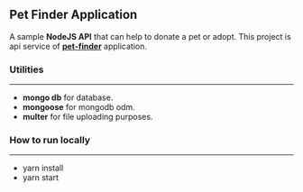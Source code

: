 ## Pet Finder Application
A sample **NodeJS API** that can help to donate a pet or adopt. This project is api service of [**pet-finder**](https://github.com/tarkcelk/pet-finder) application.


### Utilities
---
- **mongo db** for database.
- **mongoose**  for mongodb odm.
- **multer**  for file uploading purposes.


### How to run locally
---
- yarn install
- yarn start
